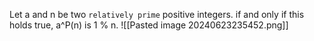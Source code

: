 Let a and n be two `relatively prime` positive integers.  if and only if this holds true, a^P(n) is 1 % n.
![[Pasted image 20240623235452.png]]


